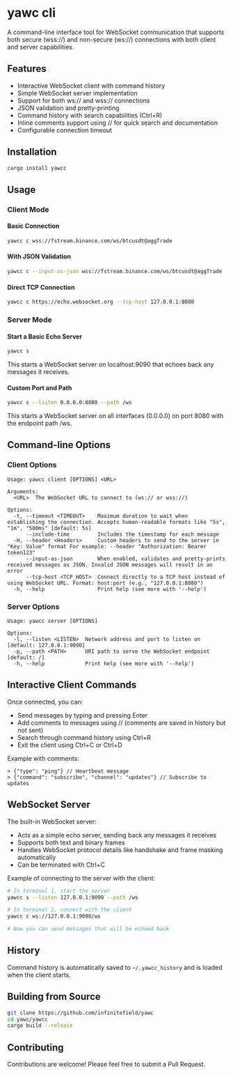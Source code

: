 # yawc cli

A command-line interface tool for WebSocket communication that supports both secure (wss://) and non-secure (ws://) connections with both client and server capabilities.

## Features

- Interactive WebSocket client with command history
- Simple WebSocket server implementation
- Support for both ws:// and wss:// connections
- JSON validation and pretty-printing
- Command history with search capabilities (Ctrl+R)
- Inline comments support using // for quick search and documentation
- Configurable connection timeout

## Installation

```bash
cargo install yawcc
```

## Usage

### Client Mode

#### Basic Connection

```bash
yawcc c wss://fstream.binance.com/ws/btcusdt@aggTrade
```

#### With JSON Validation

```bash
yawcc c --input-as-json wss://fstream.binance.com/ws/btcusdt@aggTrade
```

#### Direct TCP Connection

```bash
yawcc c https://echo.websocket.org --tcp-host 127.0.0.1:8080
```

### Server Mode

#### Start a Basic Echo Server

```bash
yawcc s
```

This starts a WebSocket server on localhost:9090 that echoes back any messages it receives.

#### Custom Port and Path

```bash
yawcc s --listen 0.0.0.0:8080 --path /ws
```

This starts a WebSocket server on all interfaces (0.0.0.0) on port 8080 with the endpoint path /ws.

## Command-line Options

### Client Options

```
Usage: yawcc client [OPTIONS] <URL>

Arguments:
  <URL>  The WebSocket URL to connect to (ws:// or wss://)

Options:
  -t, --timeout <TIMEOUT>    Maximum duration to wait when establishing the connection. Accepts human-readable formats like "5s", "1m", "500ms" [default: 5s]
      --include-time         Includes the timestamp for each message
  -H, --header <Headers>     Custom headers to send to the server in "Key: Value" format For example: --header "Authorization: Bearer token123"
      --input-as-json        When enabled, validates and pretty-prints received messages as JSON. Invalid JSON messages will result in an error
      --tcp-host <TCP_HOST>  Connect directly to a TCP host instead of using WebSocket URL. Format: host:port (e.g., "127.0.0.1:8080")
  -h, --help                 Print help (see more with '--help')
```

### Server Options

```
Usage: yawcc server [OPTIONS]

Options:
  -l, --listen <LISTEN>  Network address and port to listen on [default: 127.0.0.1:9090]
  -p, --path <PATH>      URI path to serve the WebSocket endpoint [default: /]
  -h, --help             Print help (see more with '--help')
```

## Interactive Client Commands

Once connected, you can:

- Send messages by typing and pressing Enter
- Add comments to messages using // (comments are saved in history but not sent)
- Search through command history using Ctrl+R
- Exit the client using Ctrl+C or Ctrl+D

Example with comments:

```
> {"type": "ping"} // Heartbeat message
> {"command": "subscribe", "channel": "updates"} // Subscribe to updates
```

## WebSocket Server

The built-in WebSocket server:

- Acts as a simple echo server, sending back any messages it receives
- Supports both text and binary frames
- Handles WebSocket protocol details like handshake and frame masking automatically
- Can be terminated with Ctrl+C

Example of connecting to the server with the client:

```bash
# In terminal 1, start the server
yawcc s --listen 127.0.0.1:9090 --path /ws

# In terminal 2, connect with the client
yawcc c ws://127.0.0.1:9090/ws

# Now you can send messages that will be echoed back
```

## History

Command history is automatically saved to `~/.yawcc_history` and is loaded when the client starts.

## Building from Source

```bash
git clone https://github.com/infinitefield/yawc
cd yawc/yawcc
cargo build --release
```

## Contributing

Contributions are welcome! Please feel free to submit a Pull Request.
